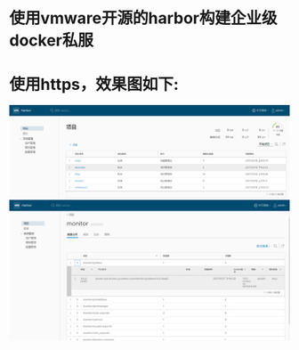 # 使用vmware开源的harbor构建企业级docker私服
# 使用https，效果图如下:
![image](https://github.com/yujianfeng425330650/harbor-registry/blob/master/images/harbor.png)
![image](https://github.com/yujianfeng425330650/harbor-registry/blob/master/images/project.png)
